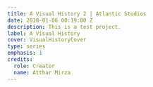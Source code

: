 ```yaml
---
title: A Visual History 2 | Atlantic Studios
date: 2018-01-06 00:19:00 Z
description: This is a test project.
label: A Visual History
cover: VisualHistoryCover
type: series
emphasis: 1
credits:
  role: Creator
  name: Atthar Mirza
---
```


